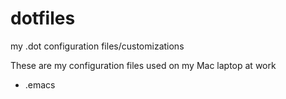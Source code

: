 # dotfiles

my .dot configuration files/customizations

These are my configuration files used on my Mac laptop at work

- .emacs
